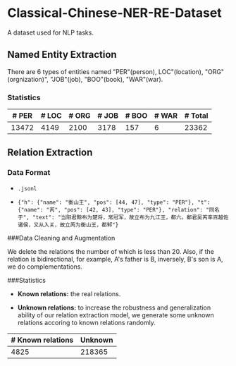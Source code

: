 # Classical-Chinese-NER-RE-Dataset
A dataset used for NLP tasks.

## Named Entity Extraction

There are 6 types of entities named "PER"(person), LOC"(location), "ORG"(orgnization)", "JOB"(job), "BOO"(book), "WAR"(war). 

### Statistics

| # PER | # LOC | # ORG | # JOB | # BOO | # WAR | # Total |
| ----- | ----- | ----- | ----- | ----- | ----- | ------- |
| 13472 | 4149  | 2100  | 3178  | 157   | 6     | 23362   |

## Relation Extraction

### Data Format

* `.jsonl`

* ```
  {"h": {"name": "衡山王", "pos": [44, 47], "type": "PER"}, "t": {"name": "芮", "pos": [42, 43], "type": "PER"}, "relation": "同名于", "text": "当阳君黥布为楚将，常冠军，故立布为九江王，都六。鄱君吴芮率百越佐诸侯，又从入关，故立芮为衡山王，都邾"}
  ```

###Data Cleaning and Augmentation

We delete the relations the number of which is less than 20.  Also, if the relation is bidirectional, for example, A's father is B, inversely, B's son is A,  we do complementations.

###Statistics

* **Known relations:** the real relations.

* **Unknown relations:** to increase the robustness and generalization ability of our relation extraction model, we generate some unknown relations accoring to known relations randomly.

| # Known relations | Unknown |
| ----------------- | ------- |
| 4825              | 218365  |

